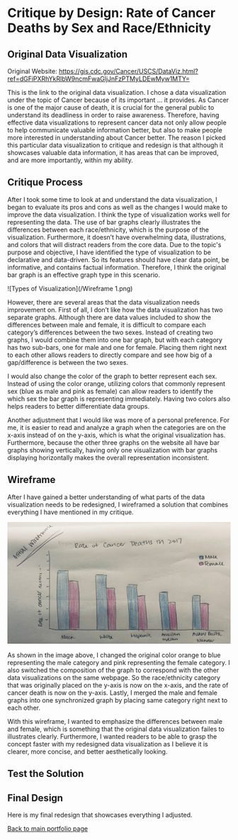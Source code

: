 # Critique by Design: Rate of Cancer Deaths by Sex and Race/Ethnicity
## Original Data Visualization
Original Website: https://gis.cdc.gov/Cancer/USCS/DataViz.html?ref=dGFiPXRhYkRlbW9ncmFwaGljJnFzPTMyLDEwMyw1MTY=

This is the link to the original data visualization. I chose a data visualization under the topic of Cancer because of its important ... it provides. As Cancer is one of the major cause of death, it is crucial for the general public to understand its deadliness in order to raise awareness. Therefore, having effective data visualizations to represent cancer data not only allow people to help communicate valuable information better, but also to make people more interested in understanding about Cancer better.
The reason I picked this particular data visualization to critique and redesign is that although it showcases valuable data information, it has areas that can be improved, and are more importantly, within my ability.

## Critique Process
After I took some time to look at and understand the data visualization, I began to evaluate its pros and cons as well as the changes I would make to improve the data visualization.
I think the type of visualization works well for representing the data. The use of bar graphs clearly illustrates the differences between each race/ethnicity, which is the purpose of the visualization. Furthermore, it doesn’t have overwhelming data, illustrations, and colors that will distract readers from the core data. Due to the topic's purpose and objective, I have identified the type of visualization to be declarative and data-driven. So its features should have clear data point, be informative, and contains factual information. Therefore, I think the original bar graph is an effective graph type in this scenario. 

![Types of Visualization](/Wireframe 1.png)


However, there are several areas that the data visualization needs improvement on. First of all, I don’t like how the data visualization has two separate graphs. Although there are data values included to show the differences between male and female, it is difficult to compare each category’s differences between the two sexes. Instead of creating two graphs, I would combine them into one bar graph, but with each category has two sub-bars, one for male and one for female. Placing them right next to each other allows readers to directly compare and see how big of a gap/difference is between the two sexes. 

I would also change the color of the graph to better represent each sex. Instead of using the color orange, utilizing colors that commonly represent sex (blue as male and pink as female) can allow readers to identify the which sex the bar graph is representing immediately. Having two colors also helps readers to better differentiate data groups. 

Another adjustment that I would like was more of a personal preference. For me, it is easier to read and analyze a graph when the categories are on the x-axis instead of on the y-axis, which is what the original visualization has. Furthermore, because the other three graphs on the website all have bar graphs showing vertically, having only one visualization with bar graphs displaying horizontally makes the overall representation inconsistent. 

## Wireframe
After I have gained a better understanding of what parts of the data visualization needs to be redesigned, I wireframed a solution that combines everything I have mentioned in my critique. 

![Wireframe](/sketch1.jpg)


As shown in the image above, I changed the original color orange to blue representing the male category and pink representing the female category. I also switched the composition of the graph to correspond with the other data visualizations on the same webpage. So the race/ethnicity category that was originally placed on the y-axis is now on the x-axis, and the rate of cancer death is now on the y-axis. Lastly, I merged the male and female graphs into one synchronized graph by placing same category right next to each other.

With this wireframe, I wanted to emphasize the differences between male and female, which is something that the original data visualization failes to illustrates clearly. Furthermore, I wanted readers to be able to grasp the concept faster with my redesigned data visualization as I believe it is clearer, more concise, and better aesthetically looking.

## Test the Solution



## Final Design
<div class="flourish-embed flourish-chart" data-src="visualisation/5354762"><script src="https://public.flourish.studio/resources/embed.js"></script></div>
Here is my final redesign that showcases everything I adjusted. 

[Back to main portfolio page](/README.md)
